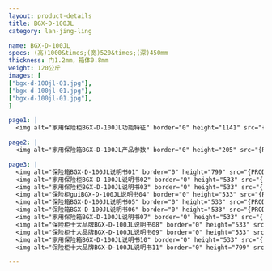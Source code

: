 ```yaml
---
layout: product-details
title: BGX-D-100JL
category: lan-jing-ling

name: BGX-D-100JL
specs: (高)1000&times;(宽)520&times;(深)450mm
thickness: 门1.2mm，箱体0.8mm
weight: 120公斤
images: [
["bgx-d-100jl-01.jpg"],
["bgx-d-100jl-01.jpg"],
["bgx-d-100jl-01.jpg"],
]

page1: |
  <img alt="家用保险柜BGX-D-100JL功能特征" border="0" height="1141" src="{PRODUCT_IMAGES}bgx-gn.jpg" width="538" />

page2: |
  <img alt="家用保险箱BGX-D-100JL产品参数" border="0" height="205" src="{PRODUCT_IMAGES}bgx-cpcs.jpg" width="538" />

page3: |
  <img alt="保险箱BGX-D-100JL说明书01" border="0" height="799" src="{PRODUCT_IMAGES}bgx-sm01.jpg" width="528" /><br />
  <img alt="家用保险柜BGX-D-100JL说明书02" border="0" height="533" src="{PRODUCT_IMAGES}bgx-sm02.jpg" width="363" /><br />
  <img alt="家用保险柜BGX-D-100JL说明书03" border="0" height="533" src="{PRODUCT_IMAGES}bgx-sm03.jpg" width="363" /><br />
  <img alt="保险柜guiBGX-D-100JL说明书04" border="0" height="533" src="{PRODUCT_IMAGES}bgx-sm04.jpg" width="363" /><br />
  <img alt="保险箱BGX-D-100JL说明书05" border="0" height="533" src="{PRODUCT_IMAGES}bgx-sm05.jpg" width="363" /><br />
  <img alt="保险箱BGX-D-100JL说明书06" border="0" height="533" src="{PRODUCT_IMAGES}bgx-sm06.jpg" width="363" /><br />
  <img alt="家用保险箱BGX-D-100JL说明书07" border="0" height="533" src="{PRODUCT_IMAGES}bgx-sm07.jpg" width="363" /><br />
  <img alt="保险柜十大品牌BGX-D-100JL说明书08" border="0" height="533" src="{PRODUCT_IMAGES}bgx-sm08.jpg" width="363" /><br />
  <img alt="保险柜十大品牌BGX-D-100JL说明书09" border="0" height="533" src="{PRODUCT_IMAGES}bgx-sm09.jpg" width="363" /><br />
  <img alt="家用保险箱BGX-D-100JL说明书10" border="0" height="533" src="{PRODUCT_IMAGES}bgx-sm10.jpg" width="363" /><br />
  <img alt="保险柜十大品牌BGX-D-100JL说明书11" border="0" height="799" src="{PRODUCT_IMAGES}bgx-sm11.jpg" width="528" />

---
```

